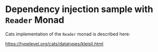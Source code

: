 # Dependency injection sample with `Reader` Monad

Cats implementation of the `Reader` monad is described here:

https://typelevel.org/cats/datatypes/kleisli.html
